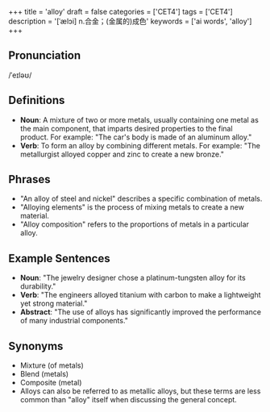 +++
title = 'alloy'
draft = false
categories = ['CET4']
tags = ['CET4']
description = '[ˈælɔi] n.合金；(金属的)成色'
keywords = ['ai words', 'alloy']
+++

## Pronunciation
/ˈeɪləʊ/

## Definitions
- **Noun**: A mixture of two or more metals, usually containing one metal as the main component, that imparts desired properties to the final product. For example: "The car's body is made of an aluminum alloy."
- **Verb**: To form an alloy by combining different metals. For example: "The metallurgist alloyed copper and zinc to create a new bronze."

## Phrases
- "An alloy of steel and nickel" describes a specific combination of metals.
- "Alloying elements" is the process of mixing metals to create a new material.
- "Alloy composition" refers to the proportions of metals in a particular alloy.

## Example Sentences
- **Noun**: "The jewelry designer chose a platinum-tungsten alloy for its durability."
- **Verb**: "The engineers alloyed titanium with carbon to make a lightweight yet strong material."
- **Abstract**: "The use of alloys has significantly improved the performance of many industrial components."

## Synonyms
- Mixture (of metals)
- Blend (metals)
- Composite (metal)
- Alloys can also be referred to as metallic alloys, but these terms are less common than "alloy" itself when discussing the general concept.
